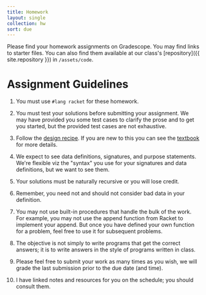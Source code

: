 ```yaml
---
title: Homework
layout: single
collection: hw
sort: due
---
```


Please find your homework assignments on Gradescope. You may find
links to starter files. You can also find them available at our
class's [repository]({{ site.repository }}) in `/assets/code`.

# Assignment Guidelines

   1. You must use `#lang racket` for these homework.

   1. You must test your solutions before submitting your
      assignment. We may have provided you some test cases to clarify the prose and
	  to get you started, but the provided test cases are not
      exhaustive.

   1. Follow the [design
      recipe](https://course.ccs.neu.edu/cs2500/design_recipe.html). If
      you are new to this you can see the
      [textbook](https://htdp.org/2018-01-06/Book/part_one.html#%28part._sec~3adesign-func%29)
      for more details.
   
   1. We expect to see data definitions, signatures, and purpose
      statements. We're flexible viz the "syntax" you use for your
      signatures and data definitions, but we want to see them.

   1. Your solutions must be naturally recursive or you will lose
      credit.

   1. Remember, you need not and should not consider bad data in your
      definition.

   1. You may not use built-in procedures that handle the bulk of the
      work. For example, you may not use the append function from
      Racket to implement your append. But once you have defined your
      own function for a problem, feel free to use it for subsequent
      problems.

   1. The objective is not simply to write programs that get the
      correct answers; it is to write answers in the style of programs
      written in class.

   1. Please feel free to submit your work as many times as you wish,
      we will grade the last submission prior to the due date (and
      time).

   1. I have linked notes and resources for you on the schedule; you
      should consult them.

